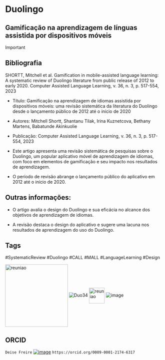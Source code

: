 # Duolingo 

## Gamificação na aprendizagem de línguas assistida por dispositivos móveis 

> [!IMPORTANT]
>
> 
> ## Bibliografia
>
>SHORTT, Mitchell et al. Gamification in mobile-assisted language learning: A systematic review of Duolingo literature from public release of 2012 to early 2020.
> Computer Assisted Language Learning, v. 36, n. 3, p. 517-554, 2023

* Título: Gamificação na aprendizagem de idiomas assistida por dispositivos móveis: uma revisão sistemática da literatura do Duolingo desde o lançamento público de 2012 até o início de 2020

* Autores: Mitchell Shortt, Shantanu Tilak, Irina Kuznetcova, Bethany Martens, Babatunde Akinkuolie

* Publicação: Computer Assisted Language Learning, v. 36, n. 3, p. 517-554, 2023

* Este artigo apresenta uma revisão sistemática de pesquisas sobre o Duolingo, um popular aplicativo móvel de aprendizagem de idiomas, com foco em elementos de gamificação e seu impacto nos resultados de aprendizagem. 

* O período de revisão abrange o lançamento público do aplicativo em 2012 até o início de 2020.

## Outras informações:

* O artigo avalia o design do Duolingo e sua eficácia no alcance dos objetivos de aprendizagem de idiomas.

* A revisão destaca o design do aplicativo e sugere uma lacuna nos resultados de aprendizagem do uso do Duolingo.

## Tags

#SystematicReview #Duolingo #CALL #MALL #LanguageLearning #Design

<img src="https://github.com/DeiseFreire/duolingo_idiomas_gamificacao/assets/51007898/cf245ca9-30ce-4857-8241-a2898a282302" alt="reuniao" min-width="100px" 
 max-width="100px" width="200px" align="center"> ![Duo34](https://i.imgur.com/9TuqFhM.png) <img src="https://github.com/DeiseFreire/duolingo_idiomas_gamificacao/assets/51007898/973af551-24e3-45f2-89f7-c10761730af3" alt="reuniao" min-width="50px" max-width="50px" width="50px" align="center"> ![image](https://github.com/DeiseFreire/duolingo_idiomas_gamificacao/assets/51007898/85bbaf84-9c5e-403a-af07-48f7c729fc4a)

## ORCID

`Deise Freire` [![image](https://github.com/DeiseFreire/duolingo_idiomas_gamificacao/assets/51007898/1f5aa878-c5ac-4f60-8478-d31ec52fe38b)](https://orcid.org/my-orcid?orcid=0009-0001-2174-6317) `https://orcid.org/0009-0001-2174-6317`
